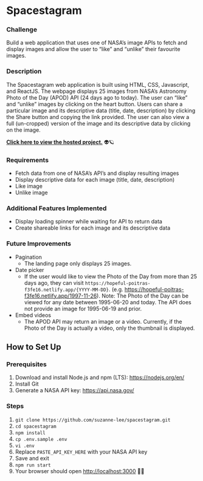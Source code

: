 # Spacestagram 

### Challenge
Build a web application that uses one of NASA’s image APIs to fetch and display images and allow the user to “like” and “unlike” their favourite images.

### Description
The Spacestagram web application is built using HTML, CSS, Javascript, and ReactJS. The webpage displays 25 images from NASA’s Astronomy Photo of the Day (APOD) API (24 days ago to today). The user can “like” and “unlike” images by clicking on the heart button. Users can share a particular image and its descriptive data (title, date, description) by clicking the Share button and copying the link provided. The user can also view a full (un-cropped) version of the image and its descriptive data by clicking on the image.

**[Click here to view the hosted project.](https://hopeful-poitras-f3fe16.netlify.app/)** 👽🪐

### Requirements
- Fetch data from one of NASA’s API’s and display resulting images 
- Display descriptive data for each image (title, date, description)
- Like image
- Unlike image

### Additional Features Implemented
- Display loading spinner while waiting for API to return data
- Create shareable links for each image and its descriptive data

### Future Improvements
- Pagination
    - The landing page only displays 25 images.
- Date picker
    - If the user would like to view the Photo of the Day from more than 25 days ago, they can visit `https://hopeful-poitras-f3fe16.netlify.app/{YYYY-MM-DD}`. (e.g. https://hopeful-poitras-f3fe16.netlify.app/1997-11-26). Note: The Photo of the Day can be viewed for any date between 1995-06-20 and today. The API does not provide an image for 1995-06-19 and prior.
- Embed videos
    - The APOD API may return an image or a video. Currently, if the Photo of the Day is actually a video, only the thumbnail is displayed.

## How to Set Up

### Prerequisites

1. Download and install Node.js and npm (LTS): https://nodejs.org/en/
2. Install Git
3. Generate a NASA API key: https://api.nasa.gov/

### Steps

1. `git clone https://github.com/suzanne-lee/spacestagram.git`
1. `cd spacestagram`
1. `npm install`
1. `cp .env.sample .env`
1. `vi .env`
1. Replace `PASTE_API_KEY_HERE` with your NASA API key
1. Save and exit 
1. `npm run start`
1. Your browser should open [http://localhost:3000](http://localhost:3000) 🥳🎉
